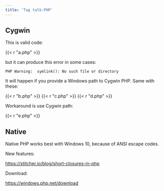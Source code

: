 ```yaml
---
title: 'Tag talk:PHP'
---
```


## Cygwin

This is valid code:

{{< r "a.php" >}}

but it can produce this error in some cases:

~~~
PHP Warning:  symlink(): No such file or directory
~~~

It will happen if you provide a Windows path to Cygwin PHP. Same with these:

{{< r "b.php" >}}
{{< r "c.php" >}}
{{< r "d.php" >}}

Workaround is use Cygwin path:

{{< r "e.php" >}}

## Native

Native PHP works best with Windows 10, because of ANSI escape codes.

New features:

<https://stitcher.io/blog/short-closures-in-php>

Download:

<https://windows.php.net/download>
